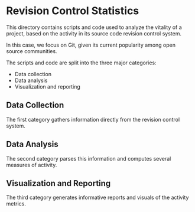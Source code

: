 # Revision Control Statistics

This directory contains scripts and code used to analyze the vitality of a
project, based on the activity in its source code revision control system.

In this case, we focus on Git, given its current popularity among open source
communities.

The scripts and code are split into the three major categories:

* Data collection
* Data analysis
* Visualization and reporting

## Data Collection

The first category gathers information directly from the revision control
system.

## Data Analysis

The second category parses this information and computes several measures of
activity.

## Visualization and Reporting

The third category generates informative reports and visuals of the activity
metrics.

